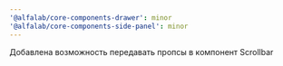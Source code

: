 ```yaml
---
'@alfalab/core-components-drawer': minor
'@alfalab/core-components-side-panel': minor
---
```


Добавлена возможность передавать пропсы в компонент Scrollbar
